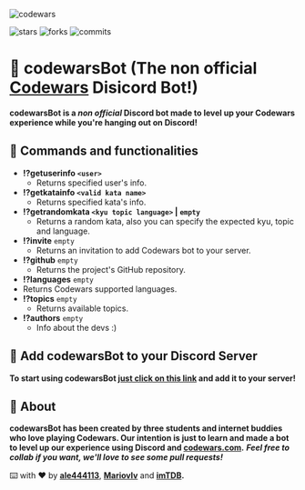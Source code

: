 ![codewars](https://jungladigital.com/wp-content/uploads/2019/03/codewars-800-350.png)

![stars](https://img.shields.io/github/stars/ale444113/codewarsBot?style=social)    ![forks](https://img.shields.io/github/forks/ale444113/codewarsBot?style=social)    ![commits](https://img.shields.io/github/last-commit/ale444113/codewarsBot)
# 🤖 codewarsBot (The non official [Codewars](https://www.codewars.com/) Disicord Bot!)
**codewarsBot is a *non official* Discord bot made to level up your Codewars experience while you're hanging out on Discord!**

## 🚀 Commands and functionalities
- **!?getuserinfo `<user>`**
  - Returns specified user's info. 
- **!?getkatainfo `<valid kata name>`**
  - Returns specified kata's info.
- **!?getrandomkata `<kyu topic language>` | `empty`**
  - Returns a random kata, also you can specify the expected kyu, topic and language. 
- **!?invite** `empty`
  - Returns an invitation to add Codewars bot to your server.
- **!?github** `empty`
  - Returns the project's GitHub repository. 
- **!?languages** `empty`   
 - Returns Codewars supported languages. 
- **!?topics** `empty` 
  - Returns available topics.
- **!?authors** `empty`
  - Info about the devs :) 

## 👏 Add codewarsBot to your Discord Server
**To start using codewarsBot [just click on this link](https://discord.com/oauth2/authorize?client_id=793518686459527199&permissions=0&scope=bot) and add it to your server!**

## 🔧 About
**codewarsBot has been created by three students and internet buddies who love playing Codewars. 
Our intention is just to learn and made a bot to level up our experience using Discord and [codewars.com](https://www.codewars.com/).** 
***Feel free to collab if you want, we'll love to see some pull requests!*** 

⌨️ with ❤️ by **[ale444113](https://github.com/ale444113)**, **[Mariovlv](https://github.com/Mariovlv)** and **[imTDB](https://github.com/imTDB).**
